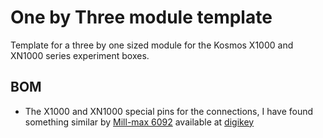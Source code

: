 # One by Three module template
Template for a three by one sized module for the Kosmos X1000 and XN1000 series experiment boxes.
## BOM
* The X1000 and XN1000 special pins for the connections, I have found something similar by [Mill-max 6092](https://www.mill-max.com/catalog/download/2020-10%3A207M.pdf) available at [digikey](https://www.digikey.com/en/products/detail/mill-max-manufacturing-corp/6092-0-00-15-00-00-33-0/1991698)

